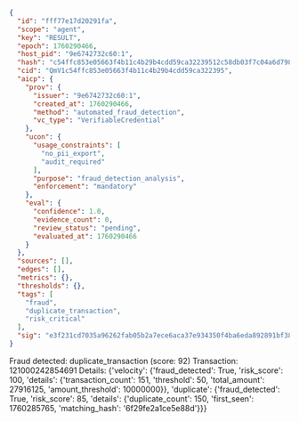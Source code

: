 ```json
{
  "id": "fff77e17d20291fa",
  "scope": "agent",
  "key": "RESULT",
  "epoch": 1760290466,
  "host_pid": "9e6742732c60:1",
  "hash": "c54ffc853e05663f4b11c4b29b4cdd59ca32239512c58db03f7c04a6d798eba6",
  "cid": "QmV1c54ffc853e05663f4b11c4b29b4cdd59ca322395",
  "aicp": {
    "prov": {
      "issuer": "9e6742732c60:1",
      "created_at": 1760290466,
      "method": "automated_fraud_detection",
      "vc_type": "VerifiableCredential"
    },
    "ucon": {
      "usage_constraints": [
        "no_pii_export",
        "audit_required"
      ],
      "purpose": "fraud_detection_analysis",
      "enforcement": "mandatory"
    },
    "eval": {
      "confidence": 1.0,
      "evidence_count": 0,
      "review_status": "pending",
      "evaluated_at": 1760290466
    }
  },
  "sources": [],
  "edges": [],
  "metrics": {},
  "thresholds": {},
  "tags": [
    "fraud",
    "duplicate_transaction",
    "risk_critical"
  ],
  "sig": "e3f231cd7035a96262fab05b2a7ece6aca37e934350f4ba6eda892891bf3887f"
}
```

Fraud detected: duplicate_transaction (score: 92)
Transaction: 121000242854691
Details: {'velocity': {'fraud_detected': True, 'risk_score': 100, 'details': {'transaction_count': 151, 'threshold': 50, 'total_amount': 27916125, 'amount_threshold': 10000000}}, 'duplicate': {'fraud_detected': True, 'risk_score': 85, 'details': {'duplicate_count': 150, 'first_seen': 1760285765, 'matching_hash': '6f29fe2a1ce5e88d'}}}